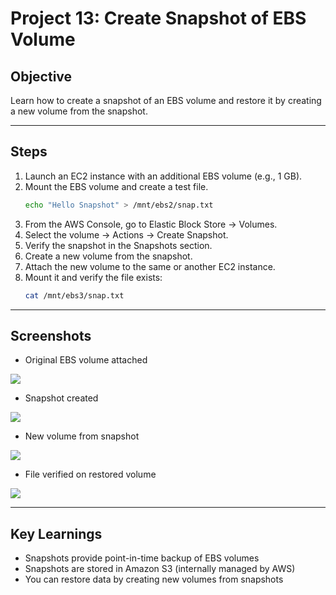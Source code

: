 # Project 13: Create Snapshot of EBS Volume

## Objective
Learn how to create a snapshot of an EBS volume and restore it by creating a new volume from the snapshot.

---

## Steps
1. Launch an EC2 instance with an additional EBS volume (e.g., 1 GB).
2. Mount the EBS volume and create a test file.
   ```bash
   echo "Hello Snapshot" > /mnt/ebs2/snap.txt
3. From the AWS Console, go to Elastic Block Store → Volumes.
4. Select the volume → Actions → Create Snapshot.
5. Verify the snapshot in the Snapshots section.
6. Create a new volume from the snapshot.
7. Attach the new volume to the same or another EC2 instance.
8. Mount it and verify the file exists:
   ```bash 
   cat /mnt/ebs3/snap.txt

---

## Screenshots
- Original EBS volume attached

![](./AWS-EC2-EBS-Snapshot/Screenshots/Original-Volume.png)

- Snapshot created

![](./AWS-EC2-EBS-Snapshot/Screenshots/Snapshot.png)

- New volume from snapshot

![](./AWS-EC2-EBS-Snapshot/Screenshots/Snapshot-volume.png)

- File verified on restored volume

![](./AWS-EC2-EBS-Snapshot/Screenshots/Verify-Snap_Volume.png)

---

## Key Learnings
- Snapshots provide point-in-time backup of EBS volumes
- Snapshots are stored in Amazon S3 (internally managed by AWS)
- You can restore data by creating new volumes from snapshots



